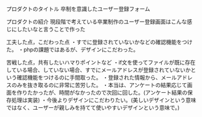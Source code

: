 プロダクトのタイトル
卒制を意識したユーザー登録フォーム

プロダクトの紹介
現段階で考えている卒業制作のユーザー登録画面はこんな感じにしたいなと言うことで作った

工夫した点，こだわった点
・すでに登録されていないかなどの確認機能をつけた。 ・phpの課題ではあるが、デザインにこだわった。

苦戦した点，共有したいハマりポイントなど
・if文を使ってファイルが既に存在している場合、していない場合、すでにメールアドレスが登録されていないかという確認機能をつけるのに手間取った。 
・登録された情報から、メールアドレスのみを抜き取るのに非常に苦労した。 ・本当は、アンケートの結果応じて画面を作りたかったが、時間がなかったので次回に回した。(アンケート結果の保存処理は実装) 
・今後よりデザインにこだわりたい。(美しいデザインという意味ではなく、ユーザーが親しみを持てて使いやすいデザインという意味で。)

